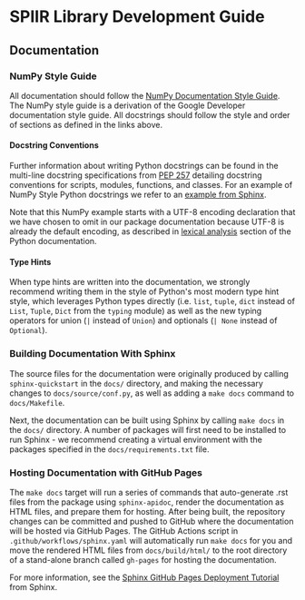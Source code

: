 # SPIIR Library Development Guide

## Documentation

### NumPy Style Guide

All documentation should follow the [NumPy Documentation Style Guide][].
The NumPy style guide is a derivation of the Google Developer documentation style guide.
All docstrings should follow the style and order of sections as defined in the links above.

#### Docstring Conventions

Further information about writing Python docstrings can be found in the multi-line 
docstring specifications from [PEP 257][] detailing docstring conventions for scripts, 
modules, functions, and classes. For an example of NumPy Style Python docstrings we 
refer to an [example from Sphinx][].

Note that this NumPy example starts with a UTF-8 encoding declaration that we have 
chosen to omit in our package documentation because UTF-8 is already the default 
encoding, as described in [lexical analysis][] section of the Python documentation.

#### Type Hints

When type hints are written into the documentation, we strongly recommend writing them 
in the style of Python's most modern type hint style, which leverages Python types 
directly (i.e. `list`, `tuple`, `dict` instead of `List`, `Tuple`, `Dict` from the 
`typing` module) as well as the new typing operators for union (`|` instead of `Union`) 
and optionals (`| None` instead of `Optional`).

### Building Documentation With Sphinx

The source files for the documentation were originally produced by calling 
`sphinx-quickstart` in the `docs/` directory, and making the necessary changes to 
`docs/source/conf.py`, as well as adding a `make docs` command to `docs/Makefile`.

Next, the documentation can be built using Sphinx by calling `make docs` in the `docs/` 
directory. A number of packages will first need to be installed to run Sphinx - we 
recommend creating a virtual environment with the packages specified in the 
`docs/requirements.txt` file.

### Hosting Documentation with GitHub Pages

The `make docs` target will run a series of commands that auto-generate .rst files from 
the package using `sphinx-apidoc`, render the documentation as HTML files, and prepare 
them for hosting. After being built, the repository changes can be committed and pushed 
to GitHub where the documentation will be hosted via GitHub Pages. The GitHub Actions 
script in `.github/workflows/sphinx.yaml` will automatically run `make docs` for you 
and move the rendered HTML files from `docs/build/html/` to the root directory of a 
stand-alone branch called `gh-pages` for hosting the documentation.

For more information, see the [Sphinx GitHub Pages Deployment Tutorial][] from Sphinx.

<!-- # References -->
[NumPy Documentation Style Guide]: https://numpydoc.readthedocs.io/en/latest/format.html
[PEP 257]: https://peps.python.org/pep-0257/#multi-line-docstrings
[example from Sphinx]: https://sphinxcontrib-napoleon.readthedocs.io/en/latest/example_numpy.html#example-numpy
[lexical analysis]: https://docs.python.org/3/reference/lexical_analysis.html#encoding-declarations
[Sphinx GitHub Pages Deployment Tutorial]: https://www.sphinx-doc.org/en/master/tutorial/deploying.html#id5